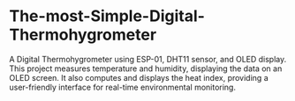 # The-most-Simple-Digital-Thermohygrometer
A Digital Thermohygrometer using ESP-01, DHT11 sensor, and OLED display. This project measures temperature and humidity, displaying the data on an OLED screen. It also computes and displays the heat index, providing a user-friendly interface for real-time environmental monitoring.
